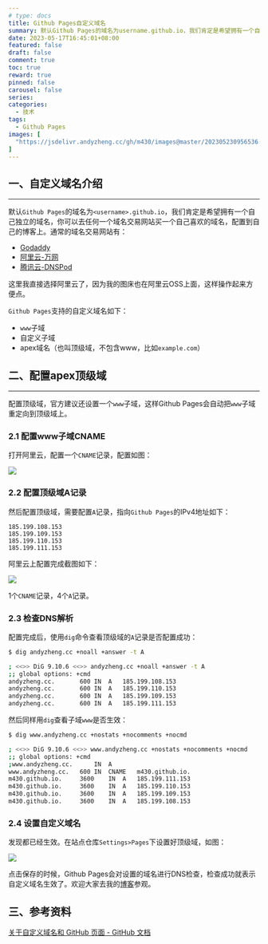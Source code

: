 ```yaml
---
# type: docs 
title: Github Pages自定义域名
summary: 默认Github Pages的域名为username.github.io，我们肯定是希望拥有一个自己独立的域名，你可以去任何一个域名交易网站买一个自己喜欢的域名，配置到自己的博客上。
date: 2023-05-17T16:45:01+08:00
featured: false
draft: false
comment: true
toc: true
reward: true
pinned: false
carousel: false
series:
categories: 
  - 技术
tags: 
  - Github Pages
images: [
  "https://jsdelivr.andyzheng.cc/gh/m430/images@master/202305230956536.webp"
]
---
```


## 一、自定义域名介绍
---

默认`Github Pages`的域名为`<username>.github.io`，我们肯定是希望拥有一个自己独立的域名，你可以去任何一个域名交易网站买一个自己喜欢的域名，配置到自己的博客上。通常的域名交易网站有：

- [Godaddy](https://www.godaddy.com/)
- [阿里云-万网](https://wanwang.aliyun.com/domain?source=5176.11533457&userCode=l3bvairs)
- [腾讯云-DNSPod](https://dnspod.cloud.tencent.com/)

这里我直接选择阿里云了，因为我的图床也在阿里云OSS上面，这样操作起来方便点。

`Github Pages`支持的自定义域名如下：

- `www`子域
- 自定义子域
- apex域名（也叫顶级域，不包含www，比如`example.com`）

## 二、配置apex顶级域
---

配置顶级域，官方建议还设置一个`www`子域，这样Github Pages会自动把`www`子域重定向到顶级域上。
### 2.1 配置www子域CNAME

打开阿里云，配置一个`CNAME`记录，配置如图：

![](https://jsdelivr.andyzheng.cc/gh/m430/images@master/202305230956535.webp)

### 2.2 配置顶级域A记录
然后配置顶级域，需要配置`A`记录，指向`Github Pages`的IPv4地址如下：

```
185.199.108.153
185.199.109.153
185.199.110.153
185.199.111.153
```

阿里云上配置完成截图如下：

![](https://jsdelivr.andyzheng.cc/gh/m430/images@master/202305230956534.webp)

1个`CNAME`记录，4个`A`记录。

### 2.3 检查DNS解析

配置完成后，使用`dig`命令查看顶级域的`A`记录是否配置成功：

```bash
$ dig andyzheng.cc +noall +answer -t A

; <<>> DiG 9.10.6 <<>> andyzheng.cc +noall +answer -t A
;; global options: +cmd
andyzheng.cc.		600	IN	A	185.199.108.153
andyzheng.cc.		600	IN	A	185.199.110.153
andyzheng.cc.		600	IN	A	185.199.109.153
andyzheng.cc.		600	IN	A	185.199.111.153
```

然后同样用`dig`查看子域`www`是否生效：

```bash
$ dig www.andyzheng.cc +nostats +nocomments +nocmd

; <<>> DiG 9.10.6 <<>> www.andyzheng.cc +nostats +nocomments +nocmd
;; global options: +cmd
;www.andyzheng.cc.		IN	A
www.andyzheng.cc.	600	IN	CNAME	m430.github.io.
m430.github.io.		3600	IN	A	185.199.111.153
m430.github.io.		3600	IN	A	185.199.110.153
m430.github.io.		3600	IN	A	185.199.109.153
m430.github.io.		3600	IN	A	185.199.108.153
```

### 2.4 设置自定义域名

发现都已经生效。在站点仓库`Settings>Pages`下设置好顶级域，如图：

![](https://jsdelivr.andyzheng.cc/gh/m430/images@master/202305230956533.webp)

点击保存的时候，Github Pages会对设置的域名进行DNS检查，检查成功就表示自定义域名生效了。欢迎大家去我的[博客](https://andyzheng.cc)参观。

## 三、参考资料

[关于自定义域名和 GitHub 页面 - GitHub 文档](https://docs.github.com/zh/pages/configuring-a-custom-domain-for-your-github-pages-site/about-custom-domains-and-github-pages)
